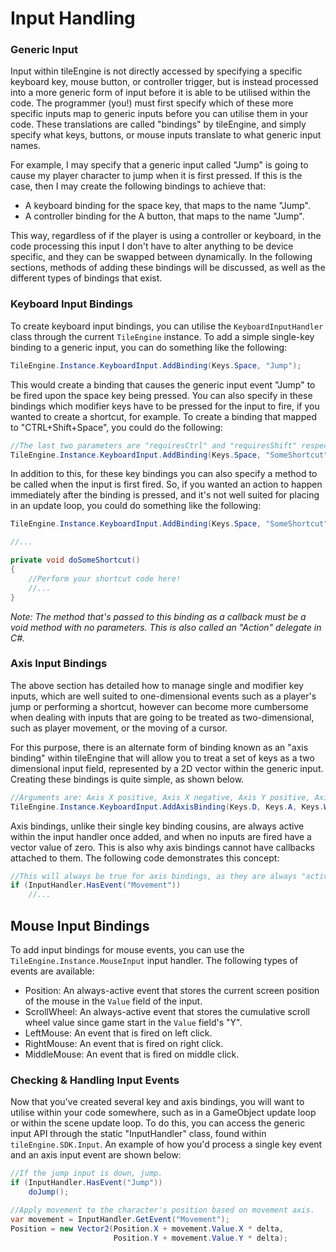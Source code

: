 # Input Handling
### Generic Input
Input within tileEngine is not directly accessed by specifying a specific keyboard key, mouse button, or controller trigger, but is instead processed
into a more generic form of input before it is able to be utilised within the code. The programmer (you!) must first specify which of these more
specific inputs map to generic inputs before you can utilise them in your code. These translations are called "bindings" by tileEngine, and simply
specify what keys, buttons, or mouse inputs translate to what generic input names.

For example, I may specify that a generic input called "Jump" is going to cause my player character to jump when it is first pressed.
If this is the case, then I may create the following bindings to achieve that:
- A keyboard binding for the space key, that maps to the name "Jump".
- A controller binding for the A button, that maps to the name "Jump".

This way, regardless of if the player is using a controller or keyboard, in the code processing this input I don't have to alter anything to be
device specific, and they can be swapped between dynamically. In the following sections, methods of adding these bindings will be discussed,
as well as the different types of bindings that exist.

### Keyboard Input Bindings
To create keyboard input bindings, you can utilise the `KeyboardInputHandler` class through the current `TileEngine` instance. To add a simple
single-key binding to a generic input, you can do something like the following:
```cs
TileEngine.Instance.KeyboardInput.AddBinding(Keys.Space, "Jump");
```

This would create a binding that causes the generic input event "Jump" to be fired upon the space key being pressed. You can also specify in
these bindings which modifier keys have to be pressed for the input to fire, if you wanted to create a shortcut, for example. To create a binding
that mapped to "CTRL+Shift+Space", you could do the following:
```cs
//The last two parameters are "requiresCtrl" and "requiresShift" respectively.
TileEngine.Instance.KeyboardInput.AddBinding(Keys.Space, "SomeShortcut", true, true);
```

In addition to this, for these key bindings you can also specify a method to be called when the input is first fired. So, if you wanted an action
to happen immediately after the binding is pressed, and it's not well suited for placing in an update loop, you could do something like the following:
```cs
TileEngine.Instance.KeyboardInput.AddBinding(Keys.Space, "SomeShortcut", true, true, doSomeShortcut);

//...

private void doSomeShortcut()
{
	//Perform your shortcut code here!
	//...
}
```
*Note: The method that's passed to this binding as a callback must be a void method with no parameters. This is also called an "Action" delegate in C#.*

### Axis Input Bindings
The above section has detailed how to manage single and modifier key inputs, which are well suited to one-dimensional events such as a player's jump
or performing a shortcut, however can become more cumbersome when dealing with inputs that are going to be treated as two-dimensional, such as
player movement, or the moving of a cursor.

For this purpose, there is an alternate form of binding known as an "axis binding" within tileEngine that will allow you to treat a set of keys
as a two dimensional input field, represented by a 2D vector within the generic input. Creating these bindings is quite simple, as shown below.
```cs
//Arguments are: Axis X positive, Axis X negative, Axis Y positive, Axis Y negative.
TileEngine.Instance.KeyboardInput.AddAxisBinding(Keys.D, Keys.A, Keys.W, Keys.S, "Movement");
```

Axis bindings, unlike their single key binding cousins, are always active within the input handler once added, and when no inputs are fired have a
vector value of zero. This is also why axis bindings cannot have callbacks attached to them. The following code demonstrates this concept:
```cs
//This will always be true for axis bindings, as they are always "active", but may have a value of zero.
if (InputHandler.HasEvent("Movement"))
	//...
```

## Mouse Input Bindings
To add input bindings for mouse events, you can use the `TileEngine.Instance.MouseInput` input handler. The following types of events are available:
- Position: An always-active event that stores the current screen position of the mouse in the `Value` field of the input.
- ScrollWheel: An always-active event that stores the cumulative scroll wheel value since game start in the `Value` field's "Y".
- LeftMouse: An event that is fired on left click.
- RightMouse: An event that is fired on right click.
- MiddleMouse: An event that is fired on middle click.

### Checking & Handling Input Events
Now that you've created several key and axis bindings, you will want to utilise within your code somewhere, such as in a GameObject update loop or
within the scene update loop. To do this, you can access the generic input API through the static "InputHandler" class, found within
`tileEngine.SDK.Input`. An example of how you'd process a single key event and an axis input event are shown below:
```cs
//If the jump input is down, jump.
if (InputHandler.HasEvent("Jump"))
	doJump();

//Apply movement to the character's position based on movement axis.
var movement = InputHandler.GetEvent("Movement");
Position = new Vector2(Position.X + movement.Value.X * delta,
					   Position.Y + movement.Value.Y * delta);
```